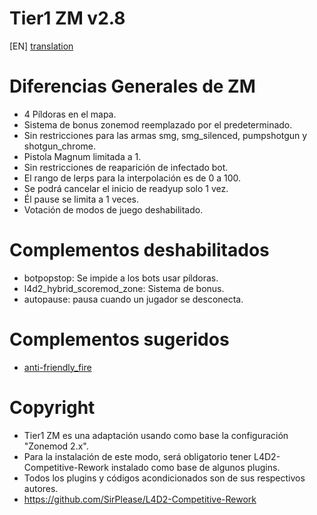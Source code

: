 # Tier1 ZM v2.8

[EN] [translation](https://translate.google.com/translate?sl=es&tl=en&u=https://github.com/lechuga16/T1_ZM)

# Diferencias Generales de ZM
- 4 Píldoras en el mapa.
- Sistema de bonus zonemod reemplazado por el predeterminado.
- Sin restricciones para las armas smg, smg_silenced, pumpshotgun y shotgun_chrome.
- Pistola Magnum limitada a 1.
- Sin restricciones de reaparición de infectado bot.
- El rango de lerps para la interpolación es de 0 a 100.
- Se podrá cancelar el inicio de readyup solo 1 vez.
- Él pause se limita a 1 veces.
- Votación de modos de juego deshabilitado.

# Complementos deshabilitados
- botpopstop: Se impide a los bots usar píldoras.
- l4d2_hybrid_scoremod_zone: Sistema de bonus.
- autopause: pausa cuando un jugador se desconecta.

# Complementos sugeridos
- [anti-friendly_fire](https://github.com/fbef0102/L4D1_2-Plugins/tree/master/anti-friendly_fire)

# Copyright
- Tier1 ZM es una adaptación usando como base la configuración "Zonemod 2.x". 
- Para la instalación de este modo, será obligatorio tener L4D2-Competitive-Rework instalado como base de algunos plugins.
- Todos los plugins y códigos acondicionados son de sus respectivos autores.
- https://github.com/SirPlease/L4D2-Competitive-Rework